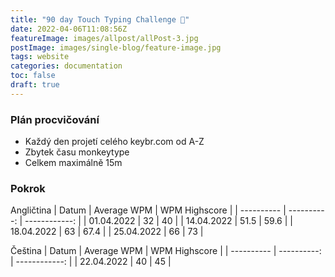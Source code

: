 ```yaml
---
title: "90 day Touch Typing Challenge 🚧"
date: 2022-04-06T11:08:56Z
featureImage: images/allpost/allPost-3.jpg
postImage: images/single-blog/feature-image.jpg
tags: website
categories: documentation
toc: false
draft: true
---
```


### Plán procvičování
- Každý den projetí celého keybr.com od A-Z
- Zbytek času monkeytype
- Celkem maximálně 15m

### Pokrok
Angličtina
| Datum      | Average WPM | WPM Highscore |
| ---------- | ----------: | ------------: |
| 01.04.2022 |          32 |            40 |
| 14.04.2022 |        51.5 |          59.6 |
| 18.04.2022 |          63 |          67.4 |
| 25.04.2022 |          66 |            73 |

Čeština
| Datum      | Average WPM | WPM Highscore |
| ---------- | ----------: | ------------: |
| 22.04.2022 |          40 |            45 |

